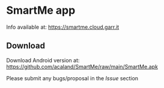# SmartMe app

Info available at: https://smartme.cloud.garr.it


## Download

Download Android version at: https://github.com/acaland/SmartMe/raw/main/SmartMe.apk

Please submit any bugs/proposal in the *Issue* section
